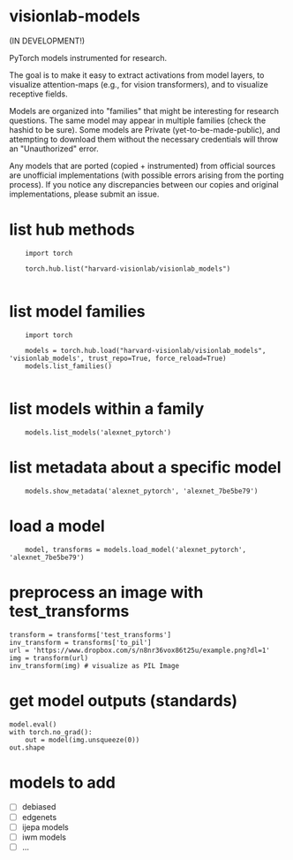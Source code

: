 # visionlab-models

(IN DEVELOPMENT!)

PyTorch models instrumented for research.

The goal is to make it easy to extract activations from model layers, to visualize attention-maps (e.g., for vision transformers), and to visualize receptive fields.

Models are organized into "families" that might be interesting for research questions. The same model may appear in multiple families (check the hashid to be sure). Some models are Private (yet-to-be-made-public), and attempting to download them without the necessary credentials will throw an "Unauthorized" error.

Any models that are ported (copied + instrumented) from official sources are unofficial implementations (with possible errors arising from the porting process). If you notice any discrepancies between our copies and original implementations, please submit an issue.

# list hub methods
```
    import torch
    
    torch.hub.list("harvard-visionlab/visionlab_models")
    
```

# list model families
```
    import torch
    
    models = torch.hub.load("harvard-visionlab/visionlab_models", 'visionlab_models', trust_repo=True, force_reload=True)
    models.list_families()
    
```

# list models within a family
```
    models.list_models('alexnet_pytorch')
```

# list metadata about a specific model
```
    models.show_metadata('alexnet_pytorch', 'alexnet_7be5be79')
```

# load a model
```
    model, transforms = models.load_model('alexnet_pytorch', 'alexnet_7be5be79')
```

# preprocess an image with test_transforms
```
transform = transforms['test_transforms']
inv_transform = transforms['to_pil']
url = 'https://www.dropbox.com/s/n8nr36vox86t25u/example.png?dl=1'
img = transform(url)
inv_transform(img) # visualize as PIL Image
```

# get model outputs (standards)
```
model.eval()
with torch.no_grad():
    out = model(img.unsqueeze(0))
out.shape   
```

# models to add
- [ ] debiased
- [ ] edgenets
- [ ] ijepa models
- [ ] iwm models
- [ ] ...
